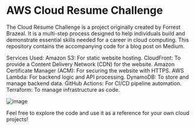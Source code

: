# AWS Cloud Resume Challenge

The Cloud Resume Challenge is a project originally created by Forrest Brazeal. It is a multi-step process designed to help individuals build and demonstrate essential skills needed for a career in cloud computing. This repository contains the accompanying code for a blog post on Medium.

Services Used:
    Amazon S3: For static website hosting.
    CloudFront: To provide a Content Delivery Network (CDN) for the website.
    Amazon Certificate Manager (ACM): For securing the website with HTTPS.
    AWS Lambda: For backend logic and API processing.
    DynamoDB: To store and manage backend data.
    GitHub Actions: For CI/CD pipeline automation.
    Terraform: To manage infrastructure as code.

![image](https://github.com/user-attachments/assets/3b304583-b91f-404c-b98a-6e8a75be3007)
    
Feel free to explore the code and use it as a reference for your own cloud projects!
